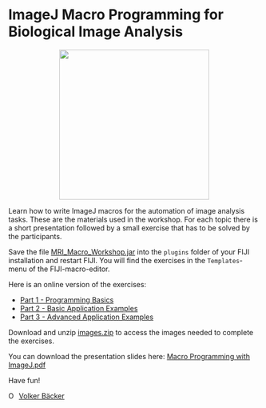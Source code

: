 # ImageJ Macro Programming for Biological Image Analysis
<p align="center"><img src='http://dev.mri.cnrs.fr/attachments/download/2381/macro.png' width='300'/></p>

Learn how to write ImageJ macros for the automation of image analysis tasks. These are the materials used in the workshop. For each topic there is a short presentation followed by a small exercise that has to be solved by the participants.

Save the file [MRI_Macro_Workshop.jar](https://github.com/MontpellierRessourcesImagerie/ij-macro-programming-workshop/releases/download/v1.0/MRI_Macro_Workshop.jar) into the ``plugins`` folder of your FIJI installation and restart FIJI. You will find the exercises in the ``Templates``-menu of the FIJI-macro-editor.

Here is an online version of the exercises:

- [Part 1 - Programming Basics](./part1.md)
- [Part 2 - Basic Application Examples](./part2.md)
- [Part 3 - Advanced Application Examples](./part3.md)

Download and unzip [images.zip](http://dev.mri.cnrs.fr/attachments/download/2372/images.zip) to access the images needed to complete the exercises.

You can download the presentation slides here: [Macro Programming with ImageJ.pdf](https://github.com/MontpellierRessourcesImagerie/ij-macro-programming-workshop/raw/master/Macro%20Programming%20with%20ImageJ.pdf)

Have fun!

<div itemscope itemtype="https://schema.org/Person"><a itemprop="sameAs" content="https://orcid.org/0000-0002-9129-6403" href="https://orcid.org/0000-0002-9129-6403" target="orcid.widget" rel="noopener noreferrer" style="vertical-align:top;"><img src="https://orcid.org/sites/default/files/images/orcid_16x16.png" style="width:1em;margin-right:.5em;" alt="ORCID iD icon">Volker Bäcker</a></div>
